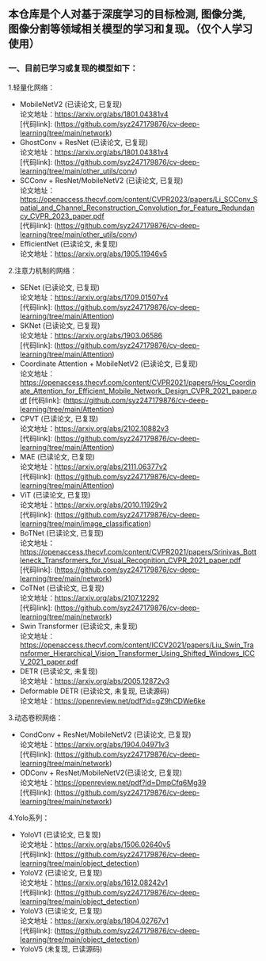 ## 本仓库是个人对基于深度学习的目标检测, 图像分类, 图像分割等领域相关模型的学习和复现。（仅个人学习使用）

### 一、目前已学习或复现的模型如下：

1.轻量化网络：
- MobileNetV2 (已读论文, 已复现)  
    论文地址：https://arxiv.org/abs/1801.04381v4  
    [代码link]: (https://github.com/syz247179876/cv-deep-learning/tree/main/network)
- GhostConv + ResNet (已读论文, 已复现)  
    论文地址：https://arxiv.org/abs/1801.04381v4  
    [代码link]: (https://github.com/syz247179876/cv-deep-learning/tree/main/other_utils/conv)
- SCConv + ResNet/MobileNetV2 (已读论文, 已复现)  
    论文地址：https://openaccess.thecvf.com/content/CVPR2023/papers/Li_SCConv_Spatial_and_Channel_Reconstruction_Convolution_for_Feature_Redundancy_CVPR_2023_paper.pdf  
    [代码link]: (https://github.com/syz247179876/cv-deep-learning/tree/main/other_utils/conv)
- EfficientNet (已读论文, 未复现)  
    论文地址：https://arxiv.org/abs/1905.11946v5  

2.注意力机制的网络：
- SENet (已读论文, 已复现)  
    论文地址：https://arxiv.org/abs/1709.01507v4  
    [代码link]: (https://github.com/syz247179876/cv-deep-learning/tree/main/Attention)
- SKNet (已读论文, 已复现)  
    论文地址：https://arxiv.org/abs/1903.06586  
    [代码link]: (https://github.com/syz247179876/cv-deep-learning/tree/main/Attention)
- Coordinate Attention + MobileNetV2 (已读论文, 已复现)  
    论文地址：https://openaccess.thecvf.com/content/CVPR2021/papers/Hou_Coordinate_Attention_for_Efficient_Mobile_Network_Design_CVPR_2021_paper.pdf
    [代码link]: (https://github.com/syz247179876/cv-deep-learning/tree/main/Attention)
- CPVT (已读论文, 已复现)  
    论文地址：https://arxiv.org/abs/2102.10882v3  
    [代码link]: (https://github.com/syz247179876/cv-deep-learning/tree/main/Attention)
- MAE (已读论文, 已复现)  
    论文地址：https://arxiv.org/abs/2111.06377v2  
    [代码link]: (https://github.com/syz247179876/cv-deep-learning/tree/main/Attention)
- ViT (已读论文, 已复现)  
    论文地址：https://arxiv.org/abs/2010.11929v2    
    [代码link]: (https://github.com/syz247179876/cv-deep-learning/tree/main/image_classification)
- BoTNet (已读论文, 已复现)  
    论文地址：https://openaccess.thecvf.com/content/CVPR2021/papers/Srinivas_Bottleneck_Transformers_for_Visual_Recognition_CVPR_2021_paper.pdf  
    [代码link]: (https://github.com/syz247179876/cv-deep-learning/tree/main/network)
- CoTNet (已读论文, 已复现)  
    论文地址：https://arxiv.org/abs/2107.12292  
    [代码link]: (https://github.com/syz247179876/cv-deep-learning/tree/main/network)
- Swin Transformer (已读论文, 未复现)  
    论文地址：https://openaccess.thecvf.com/content/ICCV2021/papers/Liu_Swin_Transformer_Hierarchical_Vision_Transformer_Using_Shifted_Windows_ICCV_2021_paper.pdf
- DETR (已读论文, 未复现)  
    论文地址：https://arxiv.org/abs/2005.12872v3
- Deformable DETR (已读论文, 未复现, 已读源码)  
    论文地址：https://openreview.net/pdf?id=gZ9hCDWe6ke

3.动态卷积网络：
- CondConv + ResNet/MobileNetV2 (已读论文, 已复现)  
    论文地址：https://arxiv.org/abs/1904.04971v3  
    [代码link]: (https://github.com/syz247179876/cv-deep-learning/tree/main/network)
- ODConv + ResNet/MobileNetV2(已读论文, 已复现)  
    论文地址：https://openreview.net/pdf?id=DmpCfq6Mg39  
    [代码link]: (https://github.com/syz247179876/cv-deep-learning/tree/main/network)

4.Yolo系列：
- YoloV1 (已读论文, 已复现)  
    论文地址：https://arxiv.org/abs/1506.02640v5  
    [代码link]: (https://github.com/syz247179876/cv-deep-learning/tree/main/object_detection)
- YoloV2 (已读论文, 已复现)  
    论文地址：https://arxiv.org/abs/1612.08242v1  
    [代码link]: (https://github.com/syz247179876/cv-deep-learning/tree/main/object_detection)
- YoloV3 (已读论文, 已复现)  
    论文地址：https://arxiv.org/abs/1804.02767v1  
    [代码link]: (https://github.com/syz247179876/cv-deep-learning/tree/main/object_detection)
- YoloV5 (未复现, 已读源码)  



